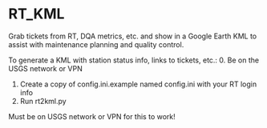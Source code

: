 # RT_KML
Grab tickets from RT, DQA metrics, etc. and show in a Google Earth KML to assist with maintenance planning and quality control.

To generate a KML with station status info, links to tickets, etc.:
0. Be on the USGS network or VPN
1. Create a copy of config.ini.example named config.ini with your RT login info
2. Run rt2kml.py 

Must be on USGS network or VPN for this to work!
